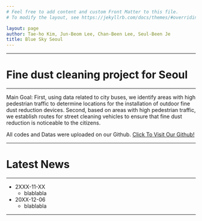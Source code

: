 ```yaml
---
# Feel free to add content and custom Front Matter to this file.
# To modify the layout, see https://jekyllrb.com/docs/themes/#overriding-theme-defaults

layout: page
author: Tae-ho Kim, Jun-Beom Lee, Chan-Been Lee, Seul-Been Je
title: Blue Sky Seoul
---
```


---
# Fine dust cleaning project for Seoul
---

Main Goal: First, using data related to city buses, we identify areas with high pedestrian traffic to determine locations for the installation of outdoor fine dust reduction devices. Second, based on areas with high pedestrian traffic, we establish routes for street cleaning vehicles to ensure that fine dust reduction is noticeable to the citizens.

All codes and Datas were uploaded on our Github.
<a href="https://github.com/coldbeeen/BlueSkySeoul/tree/main" class="btn-gradient red">Click To Visit Our Github!</a>

---
# Latest News
---
* 2XXX-11-XX
  - blablabla
* 20XX-12-06
  - blablabla

---

